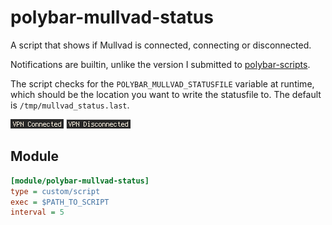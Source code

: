 # polybar-mullvad-status

A script that shows if Mullvad is connected, connecting or disconnected.

Notifications are builtin, unlike the version I submitted to [polybar-scripts](https://github.com/polybar/polybar-scripts).

The script checks for the `POLYBAR_MULLVAD_STATUSFILE` variable at runtime, which
should be the location you want to write the statusfile to. The default is
`/tmp/mullvad_status.last`.

![vpn-mullvad-status](screenshots/1.png)
![vpn-mullvad-status](screenshots/2.png)

## Module

```ini
[module/polybar-mullvad-status]
type = custom/script
exec = $PATH_TO_SCRIPT
interval = 5
```
